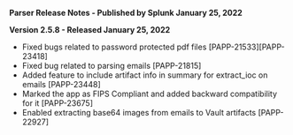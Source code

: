 **Parser Release Notes - Published by Splunk January 25, 2022**


**Version 2.5.8 - Released January 25, 2022**

* Fixed bugs related to password protected pdf files [PAPP-21533][PAPP-23418]
* Fixed bug related to parsing emails [PAPP-21815]
* Added feature to include artifact info in summary for extract_ioc on emails [PAPP-23448]
* Marked the app as FIPS Compliant and added backward compatibility for it [PAPP-23675]
* Enabled extracting base64 images from emails to Vault artifacts [PAPP-22927]
